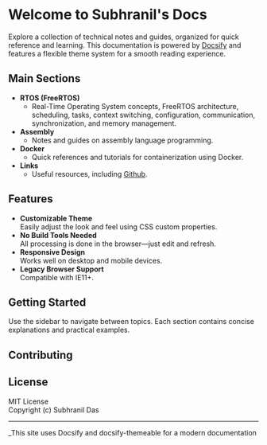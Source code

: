 # Welcome to Subhranil's Docs

Explore a collection of technical notes and guides, organized for quick reference and learning. This documentation is powered by [Docsify](https://docsify.js.org/) and features a flexible theme system for a smooth reading experience.

## Main Sections

- **RTOS (FreeRTOS)**
  - Real-Time Operating System concepts, FreeRTOS architecture, scheduling, tasks, context switching, configuration, communication, synchronization, and memory management.
- **Assembly**
  - Notes and guides on assembly language programming.
- **Docker**
  - Quick references and tutorials for containerization using Docker.
- **Links**
  - Useful resources, including [Github](https://github.com/subhranildas/Docs).

## Features

- **Customizable Theme**  
  Easily adjust the look and feel using CSS custom properties.
- **No Build Tools Needed**  
  All processing is done in the browser—just edit and refresh.
- **Responsive Design**  
  Works well on desktop and mobile devices.
- **Legacy Browser Support**  
  Compatible with IE11+.

## Getting Started

Use the sidebar to navigate between topics. Each section contains concise explanations and practical examples.

## Contributing

<!-- Suggestions and improvements are welcome!
- [Open an issue](https://github.com/subhranildas/Docs/issues)
- [Star the repo](https://github.com/subhranildas/Docs)
- [Share feedback](https://github.com/subhranildas/Docs) -->

## License

MIT License  
Copyright (c) Subhranil Das

---

\_This site uses Docsify and docsify-themeable for a modern documentation
